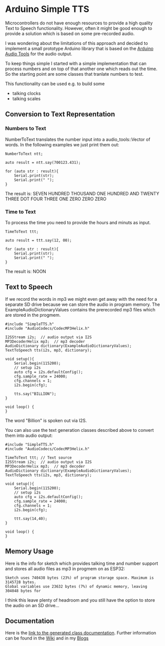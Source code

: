 # Arduino Simple TTS

Microcontrollers do not have enough resources to provide a high quality Text to Speech functionality. 
However, often it might be good enough to provide a solution which is based on some pre-recorded audio.

I was wondering about the limitations of this approach and decided to implement a small prototype Arduino library
that is based on the [Arduino Audio Tools](https://github.com/pschatzmann/arduino-audio-tools) for the audio output.

To keep things simple I started with a simple implementation that can process numbers and on top of that another one which 
reads out the time. So the starting point are some classes that tranlate numbers to test.

This functionality can be used e.g. to build some

- talking clocks
- talking scales


## Conversion to Text Representation

### Numbers to Text

NumberToText translates the number input into a audio_tools::Vector of words. In the following examples we just print them out:

```
NumberToText ntt;

auto result = ntt.say(700123.431);

for (auto str : result){
    Serial.print(str);
    Serial.print(" ");
}

```
The result is: SEVEN HUNDRED THOUSAND ONE HUNDRED AND TWENTY THREE DOT FOUR THREE ONE ZERO ZERO ZERO 

### Time to Text

To process the time you need to provide the hours and minuts as input.

```
TimeToText ttt;

auto result = ttt.say(12, 00);

for (auto str : result){
    Serial.print(str);
    Serial.print(" ");
}

```
The result is: NOON

## Text to Speech

If we record the words in mp3 we might even get away with the need for a separate SD drive because we can store the audio in program memory. The ExampleAudioDictionaryValues contains the prerecorded mp3 files which are stored in the progmem.

```
#include "SimpleTTS.h"
#include "AudioCodecs/CodecMP3Helix.h"

I2SStream i2s;  // audio output via I2S
MP3DecoderHelix mp3;  // mp3 decoder
AudioDictionary dictionary(ExampleAudioDictionaryValues);
TextToSpeech tts(i2s, mp3, dictionary);

void setup(){
    Serial.begin(115200);
    // setup i2s
    auto cfg = i2s.defaultConfig(); 
    cfg.sample_rate = 24000;
    cfg.channels = 1;
    i2s.begin(cfg);

    tts.say("BILLION");
}

void loop() {
}

```
The word "Billion" is spoken out via I2S.

You can also use the text generation classes described above to convert them into audio output:

```
#include "SimpleTTS.h"
#include "AudioCodecs/CodecMP3Helix.h"

TimeToText ttt; // Text source
I2SStream i2s;  // audio output via I2S
MP3DecoderHelix mp3;  // mp3 decoder
AudioDictionary dictionary(ExampleAudioDictionaryValues);
TextToSpeech tts(i2s, mp3, dictionary);

void setup(){
    Serial.begin(115200);
    // setup i2s
    auto cfg = i2s.defaultConfig(); 
    cfg.sample_rate = 24000;
    cfg.channels = 1;
    i2s.begin(cfg);

    ttt.say(14,40);
}

void loop() {
}

```

## Memory Usage

Here is the info for sketch which provides talking time and number support and stores all audio files as mp3 in progmem on as ESP32:
```
Sketch uses 740438 bytes (23%) of program storage space. Maximum is 3145728 bytes.
Global variables use 23632 bytes (7%) of dynamic memory, leaving 304048 bytes for 
```

I think this leave plenty of headroom and you still have the option to store the audio on an SD drive...


## Documentation

Here is the [link to the generated class documentation](https://pschatzmann.github.io/arduino-simple-tts/docs/html/annotated.html). 
Further information can be found in the [Wiki](https://github.com/pschatzmann/arduino-simple-tts/wiki) and in my [Blogs](https://www.pschatzmann.ch/home/tag/tts/)
